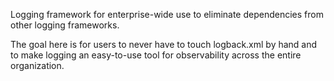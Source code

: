 Logging framework for enterprise-wide use to eliminate dependencies from other logging frameworks.

The goal here is for users to never have to touch logback.xml by hand and to make logging an easy-to-use tool for observability across the entire organization.